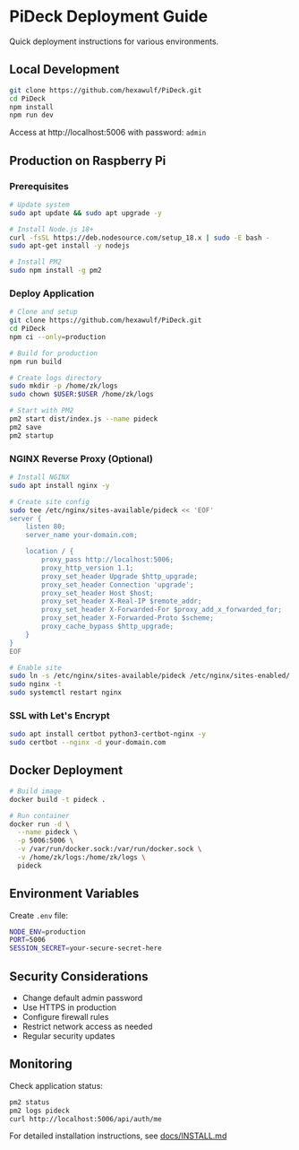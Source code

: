 # PiDeck Deployment Guide

Quick deployment instructions for various environments.

## Local Development

```bash
git clone https://github.com/hexawulf/PiDeck.git
cd PiDeck
npm install
npm run dev
```

Access at http://localhost:5006 with password: `admin`

## Production on Raspberry Pi

### Prerequisites
```bash
# Update system
sudo apt update && sudo apt upgrade -y

# Install Node.js 18+
curl -fsSL https://deb.nodesource.com/setup_18.x | sudo -E bash -
sudo apt-get install -y nodejs

# Install PM2
sudo npm install -g pm2
```

### Deploy Application
```bash
# Clone and setup
git clone https://github.com/hexawulf/PiDeck.git
cd PiDeck
npm ci --only=production

# Build for production
npm run build

# Create logs directory
sudo mkdir -p /home/zk/logs
sudo chown $USER:$USER /home/zk/logs

# Start with PM2
pm2 start dist/index.js --name pideck
pm2 save
pm2 startup
```

### NGINX Reverse Proxy (Optional)
```bash
# Install NGINX
sudo apt install nginx -y

# Create site config
sudo tee /etc/nginx/sites-available/pideck << 'EOF'
server {
    listen 80;
    server_name your-domain.com;

    location / {
        proxy_pass http://localhost:5006;
        proxy_http_version 1.1;
        proxy_set_header Upgrade $http_upgrade;
        proxy_set_header Connection 'upgrade';
        proxy_set_header Host $host;
        proxy_set_header X-Real-IP $remote_addr;
        proxy_set_header X-Forwarded-For $proxy_add_x_forwarded_for;
        proxy_set_header X-Forwarded-Proto $scheme;
        proxy_cache_bypass $http_upgrade;
    }
}
EOF

# Enable site
sudo ln -s /etc/nginx/sites-available/pideck /etc/nginx/sites-enabled/
sudo nginx -t
sudo systemctl restart nginx
```

### SSL with Let's Encrypt
```bash
sudo apt install certbot python3-certbot-nginx -y
sudo certbot --nginx -d your-domain.com
```

## Docker Deployment

```bash
# Build image
docker build -t pideck .

# Run container
docker run -d \
  --name pideck \
  -p 5006:5006 \
  -v /var/run/docker.sock:/var/run/docker.sock \
  -v /home/zk/logs:/home/zk/logs \
  pideck
```

## Environment Variables

Create `.env` file:
```bash
NODE_ENV=production
PORT=5006
SESSION_SECRET=your-secure-secret-here
```

## Security Considerations

- Change default admin password
- Use HTTPS in production
- Configure firewall rules
- Restrict network access as needed
- Regular security updates

## Monitoring

Check application status:
```bash
pm2 status
pm2 logs pideck
curl http://localhost:5006/api/auth/me
```

For detailed installation instructions, see [docs/INSTALL.md](./INSTALL.md)